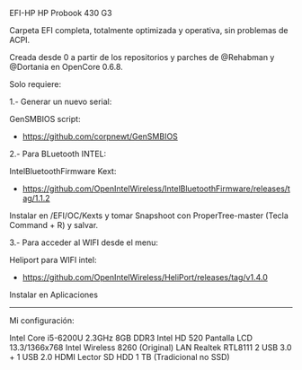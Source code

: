 
EFI-HP
HP Probook 430 G3


Carpeta EFI completa, totalmente optimizada y operativa, sin problemas de ACPI.

Creada desde 0 a partir de los repositorios y parches de @Rehabman y @Dortania en OpenCore 0.6.8.

Solo requiere:

1.- Generar un nuevo serial:

GenSMBIOS script:

- https://github.com/corpnewt/GenSMBIOS


2.- Para BLuetooth INTEL:

IntelBluetoothFirmware Kext:

- https://github.com/OpenIntelWireless/IntelBluetoothFirmware/releases/tag/1.1.2

Instalar en /EFI/OC/Kexts y tomar Snapshoot con ProperTree-master (Tecla Command + R) y salvar.


3.- Para acceder al WIFI desde el menu:

Heliport para WIFI intel:

- https://github.com/OpenIntelWireless/HeliPort/releases/tag/v1.4.0

Instalar en Aplicaciones


------------------------------------------------------------------------------------------

Mi configuración:

Intel Core i5-6200U 2.3GHz
8GB DDR3
Intel HD 520 
Pantalla LCD 13.3/1366x768
Intel Wireless 8260 (Original)
LAN Realtek RTL8111
2 USB 3.0 + 1 USB 2.0
HDMI
Lector SD
HDD 1 TB (Tradicional no SSD) 


